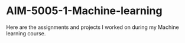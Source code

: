 # AIM-5005-1-Machine-learning
Here are the assignments and projects I worked on during my Machine learning course.
